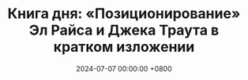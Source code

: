 ---
title: "Книга дня: «Позиционирование» Эл Райса и Джека Траута в кратком изложении"
description: >-
  📈 Классика маркетинга, раскрывающая секреты создания уникального образа бренда в сознании потребителей. Хотите выделить бренд? Книга Эла Райса и Джека Траута "Позиционирование" учит создавать уникальную рыночную идентичность. Секреты маркетинга!
date: 2024-07-07 00:00:00 +0800
categories: [Мышление, Конспекты-книг]
tags:
  [
    позиционирование,
    эл-райс,
    джек-траут,
    бренд-стратегия,
    маркетинг,
    конкурентное-преимущество,
    бренд-идентичность,
    теория-позиционирования,
    управление-брендом,
    маркетинговые-стратегии,
    реклама,
    эффективный-брендинг,
    коммуникация-бренда,
    бизнес-книги,
    маркетинг-для-предпринимателей,
    продвижение-бренда,
    рыночная-стратегия,
    брендинг
  ]
image: 
alt: Книга Позиционирование Эла Райса и Джека Траута
fallback:
  - 
  - 
---